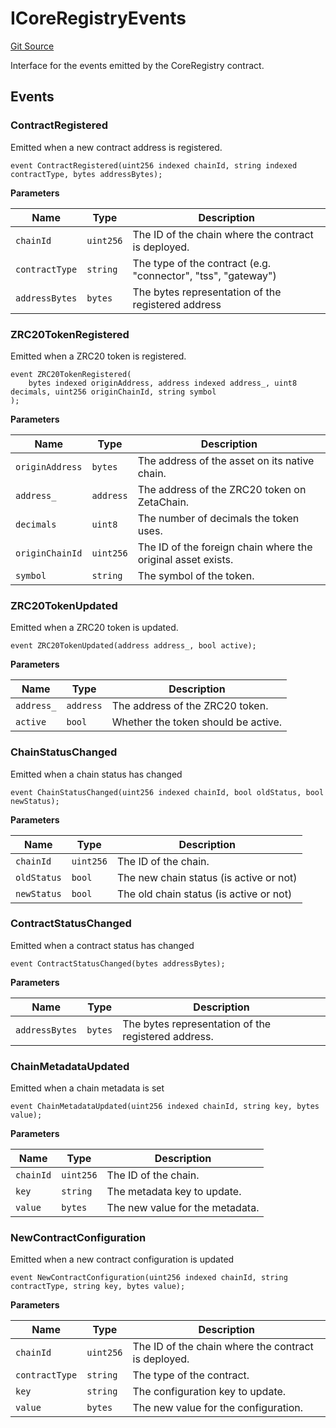 # ICoreRegistryEvents
[Git Source](https://github.com/zeta-chain/protocol-contracts/blob/main/v2/v2/v2/v2/v2/v2/v2/v2/v2/v2/v2/v2/v2/v2/v2/contracts/zevm/interfaces/ICoreRegistry.sol)

Interface for the events emitted by the CoreRegistry contract.


## Events
### ContractRegistered
Emitted when a new contract address is registered.


```solidity
event ContractRegistered(uint256 indexed chainId, string indexed contractType, bytes addressBytes);
```

**Parameters**

|Name|Type|Description|
|----|----|-----------|
|`chainId`|`uint256`|The ID of the chain where the contract is deployed.|
|`contractType`|`string`|The type of the contract (e.g. "connector", "tss", "gateway")|
|`addressBytes`|`bytes`|The bytes representation of the registered address|

### ZRC20TokenRegistered
Emitted when a ZRC20 token is registered.


```solidity
event ZRC20TokenRegistered(
    bytes indexed originAddress, address indexed address_, uint8 decimals, uint256 originChainId, string symbol
);
```

**Parameters**

|Name|Type|Description|
|----|----|-----------|
|`originAddress`|`bytes`|The address of the asset on its native chain.|
|`address_`|`address`|The address of the ZRC20 token on ZetaChain.|
|`decimals`|`uint8`|The number of decimals the token uses.|
|`originChainId`|`uint256`|The ID of the foreign chain where the original asset exists.|
|`symbol`|`string`|The symbol of the token.|

### ZRC20TokenUpdated
Emitted when a ZRC20 token is updated.


```solidity
event ZRC20TokenUpdated(address address_, bool active);
```

**Parameters**

|Name|Type|Description|
|----|----|-----------|
|`address_`|`address`|The address of the ZRC20 token.|
|`active`|`bool`|Whether the token should be active.|

### ChainStatusChanged
Emitted when a chain status has changed


```solidity
event ChainStatusChanged(uint256 indexed chainId, bool oldStatus, bool newStatus);
```

**Parameters**

|Name|Type|Description|
|----|----|-----------|
|`chainId`|`uint256`|The ID of the chain.|
|`oldStatus`|`bool`|The new chain status (is active or not)|
|`newStatus`|`bool`|The old chain status (is active or not)|

### ContractStatusChanged
Emitted when a contract status has changed


```solidity
event ContractStatusChanged(bytes addressBytes);
```

**Parameters**

|Name|Type|Description|
|----|----|-----------|
|`addressBytes`|`bytes`|The bytes representation of the registered address.|

### ChainMetadataUpdated
Emitted when a chain metadata is set


```solidity
event ChainMetadataUpdated(uint256 indexed chainId, string key, bytes value);
```

**Parameters**

|Name|Type|Description|
|----|----|-----------|
|`chainId`|`uint256`|The ID of the chain.|
|`key`|`string`|The metadata key to update.|
|`value`|`bytes`|The new value for the metadata.|

### NewContractConfiguration
Emitted when a new contract configuration is updated


```solidity
event NewContractConfiguration(uint256 indexed chainId, string contractType, string key, bytes value);
```

**Parameters**

|Name|Type|Description|
|----|----|-----------|
|`chainId`|`uint256`|The ID of the chain where the contract is deployed.|
|`contractType`|`string`|The type of the contract.|
|`key`|`string`|The configuration key to update.|
|`value`|`bytes`|The new value for the configuration.|

